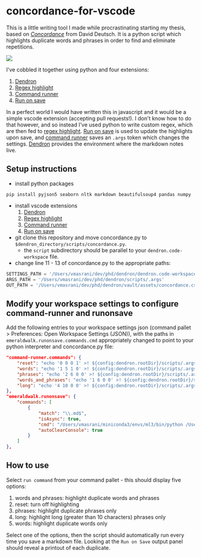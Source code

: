 # concordance-for-vscode
This is a little writing tool I made while procrastinating starting my thesis, based on [_Concordance_](http://www.daviddeutsch.org.uk/concordance/) from David Deutsch. It is a python script which highlights duplicate words and phrases in order to find and eliminate repetitions.  

![](concordance-demo.gif)

I've cobbled it together using python and four extensions:

1. [Dendron](https://www.dendron.so/)
2. [Regex highlight](https://marketplace.visualstudio.com/items?itemName=fabiospampinato.vscode-highlight)
3. [Command runner](https://marketplace.visualstudio.com/items?itemName=edonet.vscode-command-runner)
4. [Run on save](https://marketplace.visualstudio.com/items?itemName=emeraldwalk.RunOnSave)

In a perfect world I would have written this in javascript and it would be a simple vscode extension (accepting pull requests!). I don't know how to do that however, and so instead I've used python to write custom regex, which are then fed to [regex highlight](https://marketplace.visualstudio.com/items?itemName=fabiospampinato.vscode-highlight). [Run on save](https://marketplace.visualstudio.com/items?itemName=emeraldwalk.RunOnSave) is used to update the highlights upon save, and [command runner](https://marketplace.visualstudio.com/items?itemName=edonet.vscode-command-runner) saves an `.args` token which changes the settings. [Dendron](https://www.dendron.so/) provides the environment where the markdown notes live.

## Setup instructions 

- install python packages 
```
pip install pyjson5 seaborn nltk markdown beautifulsoup4 pandas numpy
```
- install vscode extensions 
  1. [Dendron](https://www.dendron.so/)
  2. [Regex highlight](https://marketplace.visualstudio.com/items?itemName=fabiospampinato.vscode-highlight) 
  3. [Command runner](https://marketplace.visualstudio.com/items?itemName=edonet.vscode-command-runner)
  4. [Run on save](https://marketplace.visualstudio.com/items?itemName=emeraldwalk.RunOnSave) 
- git clone this repository and move concordance.py to `$dendron_directory/scripts/concordance.py`. 
  - the `script` subdirectory should be parallel to your `dendron.code-workspace` file.
- change line 11 - 13 of concordance.py to the appropriate paths: 

```python
SETTINGS_PATH = '/Users/vmasrani/dev/phd/dendron/dendron.code-workspace'
ARGS_PATH = '/Users/vmasrani/dev/phd/dendron/scripts/.args'
OUT_PATH = '/Users/vmasrani/dev/phd/dendron/vault/assets/concordance.csv'
```

## Modify your workspace settings to configure command-runner and runonsave

Add the following entries to your workspace settings json (command pallet > Preferences: Open Workspace Settings (JSON)), with the paths in `emeraldwalk.runonsave.commands.cmd` appropriately changed to point to your python interpreter and concordance.py file:

```json
"command-runner.commands": {
    "reset": "echo '0 0 0 1' >! ${config:dendron.rootDir}/scripts/.args && ${config:python.pythonPath} ${config:dendron.rootDir}/scripts/concordance.py '${file}'",
    "words": "echo '1 5 1 0' >! ${config:dendron.rootDir}/scripts/.args && ${config:python.pythonPath} ${config:dendron.rootDir}/scripts/concordance.py '${file}'",
    "phrases": "echo '2 6 0 0' >! ${config:dendron.rootDir}/scripts/.args && ${config:python.pythonPath} ${config:dendron.rootDir}/scripts/concordance.py '${file}'",
    "words_and_phrases": "echo '1 6 0 0' >! ${config:dendron.rootDir}/scripts/.args && ${config:python.pythonPath} ${config:dendron.rootDir}/scripts/concordance.py '${file}'",
    "long": "echo '4 10 0 0' >! ${config:dendron.rootDir}/scripts/.args && ${config:python.pythonPath} ${config:dendron.rootDir}/scripts/concordance.py '${file}'"
},
"emeraldwalk.runonsave": {
    "commands": [
        {
            "match": "\\.md$",
            "isAsync": true,
            "cmd": "/Users/vmasrani/miniconda3/envs/ml3/bin/python /Users/vmasrani/dev/phd/dendron/scripts/concordance.py ${file}",
            "autoClearConsole": true
        }
    ]
},
```

## How to use 

Select `run command` from your command pallet - this should display five options:
1. words and phrases: highlight duplicate words and phrases 
2. reset: turn off highlighting 
3. phrases: highlight duplicate phrases only 
4. long: highlight long (greater than 10 characters) phrases only 
5. words: highlight duplicate words only 

Select one of the options, then the script should automatically run every time you save a markdown file. Looking at the `Run on Save` output panel should reveal a printout of each duplicate.  


